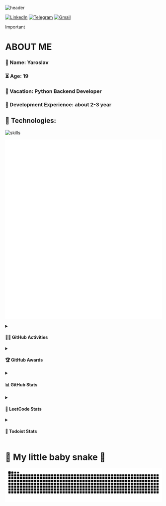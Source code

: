 ![header](https://capsule-render.vercel.app/api?type=waving&height=256&color=0:FF0A6C,2000:2D27FF&text=Hello%20World!&section=header&reversal=false&textBg=false&fontColor=b5b8b1&fontAlign=50&fontAlignY=27&fontSize=80&stroke=362c12&strokeWidth=0&desc=Welcome%20to%20my%20GitHub%20profile!%20Put%20stars,%20fork%20and%20contribute!&descSize=25&descAlignY=52&descAlign=50)

[![LinkedIn](https://img.shields.io/badge/LinkedIn-%230077B5.svg?&style=flat-square&logo=linkedin&logoColor=white)](https://linkedin.com/in/yaroslav-britov-43533629)
[![Telegram](https://img.shields.io/badge/Telegram-2CA5E0.svg?&style=flat-square&logo=telegram&logoColor=white)](https://t.me/sorxill)
[![Gmail](https://img.shields.io/badge/Gmail-D14836.svg?style=flat-square&logo=gmail&logoColor=white)](https://mail.google.com/mail/?view=cm&fs=1&to=vac.ban17@gmail.com&su=Theme&body=HI!)

> [!IMPORTANT]
> 
> # ABOUT ME
> 
> ### **👋 Name: Yaroslav**
> 
> ### **⏳ Age: 19**
>
>  ### **📍 Vacation: Python Backend Developer**
> 
> ### **🌟 Development Experience: about 2-3 year**
>
> ## **🔧 Technologies:**
> 
> ![skills](https://skillicons.dev/icons?i=fastapi,py,docker,git,kubernetes,md,githubactions,github,bash,linux,postgres,redis,postman,nginx,bots&theme=light)

[<img align="center" width="600" alt="if you see this, it means my metrics are not working" src="https://github.com/sorxill/sorxill/blob/main/github-metrics.svg">](https://github.com/sorxill/sorxill)

<!--[![GitHub Streak](https://streak-stats.demolab.com?user=sorxill&theme=neon-palenight&hide_border=true&locale=ru&background=10%2CFF0A6C%2C2D27FF)](https://git.io/streak-stats)
[![Anurag's GitHub stats-Dark](https://github-readme-stats.vercel.app/api?username=sorxill&show_icons=true&text_color=b5b8b1&title_color=b5b8b1&hide_title=true&card_width=600&include_all_commits=true&bg_color=DEG,FF0A6C,2D27FF&locale=ru#gh-dark-mode-only)](https://github.com/sorxill/github-readme-stats#gh-dark-mode-only)
-->

<details>
    <summary><h4>👨‍💻 <b>GitHub Activities</b></h4></summary><br/>

<!--START_SECTION:activity-->
1. 💪 Opened PR [#32](https://github.com/sorxill/Tracker/pull/32) in [sorxill/Tracker](https://github.com/sorxill/Tracker)
2. 🎉 Merged PR [#31](https://github.com/sorxill/Tracker/pull/31) in [sorxill/Tracker](https://github.com/sorxill/Tracker)
3. 🗣 Commented on [#31](https://github.com/sorxill/Tracker/pull/31#issuecomment-1916809528) in [sorxill/Tracker](https://github.com/sorxill/Tracker)
4. 🗣 Commented on [#31](https://github.com/sorxill/Tracker/pull/31#issuecomment-1913354442) in [sorxill/Tracker](https://github.com/sorxill/Tracker)
5. 💪 Opened PR [#31](https://github.com/sorxill/Tracker/pull/31) in [sorxill/Tracker](https://github.com/sorxill/Tracker)
<!--END_SECTION:activity-->

</details>

<details>
    <summary><h4>🏆 <b>GitHub Awards</b></h4></summary><br/>

![Github Trophy](https://github-profile-trophy.vercel.app/?username=sorxill&theme=gitdimmed&no-bg=true&no-frame=true&rank=SECRET,SSS,SS,S,AAA,AA,A,B,C)

</details>

<details>
    <summary><h4>📊 <b>GitHub Stats</b></h4></summary><br/>

[![Waren Gonzaga Github Stats](https://readme-stats.warengonzaga.com/api?username=sorxill&show_icons=true&count_private=true&theme=dark)](https://github.com/sorxill/github-readme-stats) [![Top Language](https://readme-stats.warengonzaga.com/api/top-langs?username=sorxill&layout=compact&theme=dark)](https://github.com/sorxill/github-readme-stats)

</details>

<details>
    <summary><h4>🚧 <b>LeetCode Stats</b></h4></summary>

[![KnlnKS's LeetCode stats](https://leetcode-stats-six.vercel.app/api?username=sorxill&theme=dark)](https://github.com/sorxill/leetcode-stats)
</details>

<details>
    <summary><h4>🎯 <b>Todoist Stats</b></h4></summary>

<!-- TODO-IST:START -->
🏆  2,038 Karma Points           
🌸  Completed 0 tasks today           
✅  Completed 38 tasks so far           
⏳  Longest streak is 1 days
<!-- TODO-IST:END -->

</details>

# 🐍 My little baby snake 🐍
<picture>
  <source media="(prefers-color-scheme: dark)" srcset="https://raw.githubusercontent.com/sorxill/sorxill/output/github-contribution-grid-snake-dark.svg">
  <source media="(prefers-color-scheme: light)" srcset="https://raw.githubusercontent.com/sorxill/sorxill/output/github-contribution-grid-snake.svg">
  <img alt="github contribution grid snake animation" src="https://raw.githubusercontent.com/sorxill/sorxill/output/github-contribution-grid-snake-dark.svg">
</picture>
